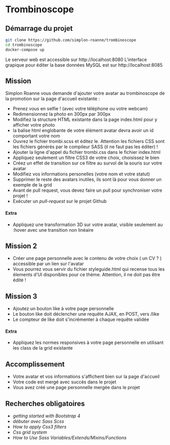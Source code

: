 # Trombinoscope

## Démarrage du projet

```bash
git clone https://github.com/simplon-roanne/trombinoscope
cd trombinoscope
docker-compose up
```
Le serveur web est accessible sur http://localhost:8080
L'interface grapique pour éditer la base données MySQL est sur http://localhost:8085

## Mission
Simplon Roanne vous demande d'ajouter votre avatar au trombinoscope de la promotion sur la page d'accueil existante :
* Prenez vous en selfie ! (avec votre téléphone ou votre webcam)
* Redimensionnez la photo en 300px par 300px
* Modifiez la structure HTML existante dans la page index.html pour y afficher votre photo
* la balise html englobante <a> de votre élément avatar devra avoir un id comportant votre nom
* Ouvrez le fichier trombi.scss et éditez le. Attention les fichiers CSS sont les fichiers générés par le compileur SASS (il ne faut pas les éditer) !
* Ajouter la ligne d'appel du fichier trombi.css dans le fichier index.html
* Appliquez seulement un filtre CSS3 de votre choix, choisissez le bien
* Créez un effet de transition sur ce filtre au survol de la souris sur votre avatar
* Modifiez vos informations personelles (votre nom et votre statut)
* Supprimer le reste des avatars inutiles, ils sont là pour vous donner un exemple de la grid
* Avant de pull request, vous devez faire un pull pour synchroniser votre projet ! 
* Exécuter un _pull-request_ sur le projet Github

#### Extra
* Appliquez une transformation 3D sur votre avatar, visible seulement au :hover avec une transition non linéaire
  
## Mission 2 
* Créer une page personnelle avec le contenu de votre choix ( un CV ? ) accessible par un lien sur l'avatar
* Vous pourrez vous servir du fichier styleguide.html qui recense tous les élements d'UI disponibles pour ce thème. Attention, il ne doit pas être édité !

## Mission 3
* Ajoutez un bouton like à votre page personnelle
* Le bouton like doit déclencher une requête AJAX, en POST, vers /like
* Le compteur de like doit s'incrémenter à chaque requête validée

#### Extra
* Appliquez les normes responsives à votre page personnelle en utilisant les class de la grid existante

## Accomplissement
* Votre avatar et vos informations s'affichent bien sur la page d'accueil
* Votre code est mergé avec succès dans le projet
* Vous avez créé une page personnelle mergée dans le projet

## Recherches obligatoires
* _getting started with Bootstrap 4_
* _débuter avec Sass Scss_
* _How to apply Css3 filters_
* _Css grid system_
* _How to Use Sass Variables/Extends/Mixins/Functions_
